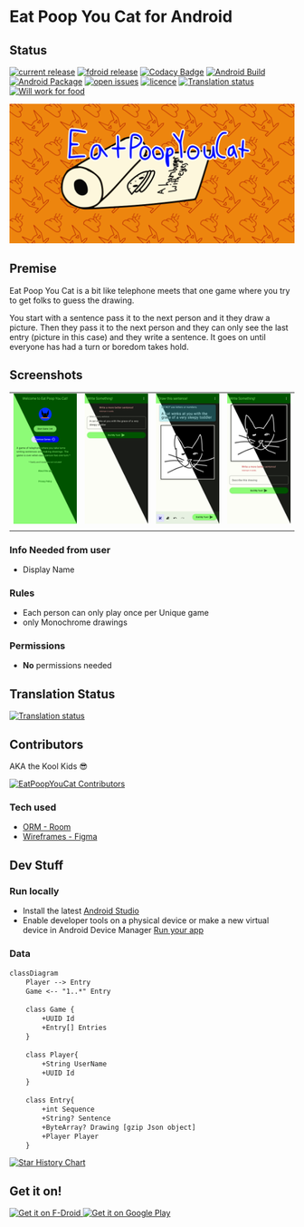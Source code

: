 # Eat Poop You Cat for Android

## Status

[![current release](https://img.shields.io/github/v/release/JamesOsborn-SE/eat-poop-you-cat-android?include_prereleases)]()
[![fdroid release](https://img.shields.io/f-droid/v/dev.develsinthedetails.eatpoopyoucat.svg?logo=F-Droid)](https://f-droid.org/en/packages/dev.develsinthedetails.eatpoopyoucat/)
[![Codacy Badge](https://app.codacy.com/project/badge/Grade/819f04beefcf4d58b9e4248c4f6d643f)](https://www.codacy.com?utm_source=github.com&amp;utm_medium=referral&amp;utm_content=JamesOsborn-SE/eat-poop-you-cat-android&amp;utm_campaign=Badge_Grade)
[![Android Build](https://github.com/JamesOsborn-SE/eat-poop-you-cat-android/actions/workflows/android.yml/badge.svg)](https://github.com/JamesOsborn-SE/eat-poop-you-cat-android/actions/workflows/android.yml)
[![Android Package](https://github.com/JamesOsborn-SE/eat-poop-you-cat-android/actions/workflows/android-package.yml/badge.svg)](https://github.com/JamesOsborn-SE/eat-poop-you-cat-android/actions/workflows/android-package.yml)
[![open issues](https://img.shields.io/github/issues/JamesOsborn-SE/eat-poop-you-cat-android)](https://github.com/JamesOsborn-SE/eat-poop-you-cat-android/issues)
[![licence](https://img.shields.io/github/license/JamesOsborn-SE/eat-poop-you-cat-android)]()
[![Translation status](https://hosted.weblate.org/widget/eat-poop-you-cat-android/svg-badge.svg)](https://hosted.weblate.org/engage/eat-poop-you-cat-android/)
[![Will work for food](https://img.shields.io/badge/hire_me!-8A2BE2)](https://www.linkedin.com/in/jamesosborn286/)

![eat poop you cat banner](metadata/android/en-US/images/featureGraphic.png)

## Premise

Eat Poop You Cat is a bit like telephone meets that one game where you try to get folks to guess the drawing.

You start with a sentence pass it to the next person and it they draw a picture. Then they pass it to the next person and they can only see the last entry (picture in this case) and they write a sentence. It goes on until everyone has had a turn or boredom takes hold.

## Screenshots

|  |  |  |  |
|--|--|--|--|
| ![Welcome](metadata/android/en-US/images/phoneScreenshots/1.png) | ![First turn](metadata/android/en-US/images/phoneScreenshots/2.png) | ![Second turn](metadata/android/en-US/images/phoneScreenshots/3.png) | ![Third turn](metadata/android/en-US/images/phoneScreenshots/4.png) |
|  |  |  |  |

### Info Needed from user

* Display Name

### Rules

* Each person can only play once per Unique game
* only Monochrome drawings

### Permissions

* **No** permissions needed

## Translation Status

[![Translation status](https://hosted.weblate.org/widget/eat-poop-you-cat-android/open-graph.png)](https://hosted.weblate.org/engage/eat-poop-you-cat-android/)

## Contributors

AKA the Kool Kids 😎

[![EatPoopYouCat Contributors](https://contrib.rocks/image?repo=JamesOsborn-SE/eat-poop-you-cat-android)](https://github.com/JamesOsborn-SE/eat-poop-you-cat-android/graphs/contributors)

### Tech used

* [ORM - Room](https://developer.android.com/training/data-storage/room/)
* [Wireframes - Figma](https://www.figma.com/file/N5rf2UZaGy0LhD4S7r28OI/EPYC?node-id=0%3A1)

## Dev Stuff

### Run locally

* Install the latest [Android Studio](https://developer.android.com/studio/)
* Enable developer tools on a physical device or make a new virtual device in Android Device Manager [Run your app](https://developer.android.com/studio/)

### Data

```mermaid
classDiagram
    Player --> Entry
    Game <-- "1..*" Entry
    
    class Game {
        +UUID Id
        +Entry[] Entries
    }
    
    class Player{
        +String UserName
        +UUID Id
    }
    
    class Entry{
        +int Sequence
        +String? Sentence
        +ByteArray? Drawing [gzip Json object]
        +Player Player
    }
```

[![Star History Chart](https://api.star-history.com/svg?repos=JamesOsborn-SE/eat-poop-you-cat-android&type=Date)](https://star-history.com/#JamesOsborn-SE/eat-poop-you-cat-android&Date)


## Get it on!

<a href="https://f-droid.org/packages/dev.develsinthedetails.eatpoopyoucat">
    <img src="https://fdroid.gitlab.io/artwork/badge/get-it-on.png"
    alt="Get it on F-Droid"
    height="80">
</a>

<a href='https://play.google.com/store/apps/details?id=dev.develsinthedetails.eatpoopyoucat&pcampaignid=pcampaignidMKT-Other-global-all-co-prtnr-py-PartBadge-Mar2515-1'>
    <img src='https://play.google.com/intl/en_us/badges/static/images/badges/en_badge_web_generic.png'
        alt='Get it on Google Play' 
        height="80"
        />
</a>
